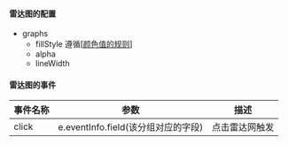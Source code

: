 #### 雷达图的配置

 - graphs 
     + fillStyle  遵循[<a href="#color">颜色值的规则</a>]
     + alpha
     + lineWidth 
    
#### 雷达图的事件

<table class='table'>
    <thead>
    <tr>
        <th>事件名称</th>   
        <th>参数</th>   
        <th>描述</th>   
    </tr>
    </thead>
    <tbody>
    <tr>
        <td>click</td>
        <td>e.eventInfo.field(该分组对应的字段)</td>
        <td>点击雷达网触发</td>
    </tr>
    </tbody>
</table>
